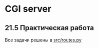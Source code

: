 # СGI server
## 21.5 Практическая работа

Все задачи решены в [src/routes.py](https://github.com/wafflelios/Python-Advanced/blob/main/mod22/src/routes.py)
